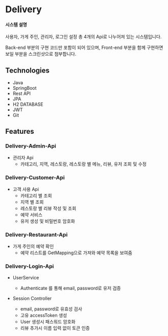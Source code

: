 # Delivery


#### 시스템 설명

사용자, 가게 주인, 관리자, 로그인 설정 총 4개의 Api로 나누어져 있는 시스템입니다.

Back-end 부분의 구현 코드만 포함이 되어 있으며, 
Front-end 부분을 함께 구현하면 보일 부분을 스크린샷으로 첨부합니다.

## Technologies

* Java
* SpringBoot
* Rest API
* JPA
* H2 DATABASE
* JWT
* Git


## Features

### Delivery-Admin-Api

 * 관리자 Api
    - 카테고리, 지역, 레스토랑, 레스토랑 별 메뉴, 리뷰, 유저 조회 및 수정
    
    

### Delivery-Customer-Api

* 고객 사용 Api
    - 카테고리 별 조회
    - 지역 별 조회
    - 레스토랑 별 리뷰 작성 및 조회
    - 예약 서비스
    - 유저 생성 및 비밀번호 암호화

### Delivery-Restaurant-Api

 * 가게 주인의 예약 확인
    - 예약 리스트를 GetMapping으로 가져와 예약 목록을 보여줌 

### Delivery-Login-Api

 * UserService
    - Authenticate 를 통해 email, password로 유저 검증
  
 * Session Controller 
    - email, password로 유효성 검사
    - 고유 accessToken 생성
    - User 생성시 패스워드 암호화
    - 리뷰 추가시 이름 입력 없이 토큰 인증



